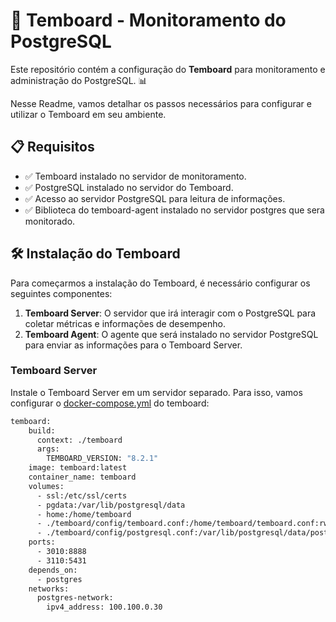 # 🚀 Temboard - Monitoramento do PostgreSQL

Este repositório contém a configuração do **Temboard** para monitoramento e administração do PostgreSQL. 📊

Nesse Readme, vamos detalhar os passos necessários para configurar e utilizar o Temboard em seu ambiente.

## 📋 Requisitos

- ✅ Temboard instalado no servidor de monitoramento.
- ✅ PostgreSQL instalado no servidor do Temboard.
- ✅ Acesso ao servidor PostgreSQL para leitura de informações.
- ✅ Biblioteca do temboard-agent instalado no servidor postgres que sera monitorado.

## 🛠️ Instalação do Temboard

Para começarmos a instalação do Temboard, é necessário configurar os seguintes componentes:

1. **Temboard Server**: O servidor que irá interagir com o PostgreSQL para coletar métricas e informações de desempenho.
2. **Temboard Agent**: O agente que será instalado no servidor PostgreSQL para enviar as informações para o Temboard Server.

### **Temboard Server**

Instale o Temboard Server em um servidor separado. Para isso, vamos configurar o [docker-compose.yml](../docker-compose.yml) do temboard:

```bash
temboard:
    build:
      context: ./temboard
      args:
        TEMBOARD_VERSION: "8.2.1"
    image: temboard:latest
    container_name: temboard
    volumes:
      - ssl:/etc/ssl/certs  
      - pgdata:/var/lib/postgresql/data
      - home:/home/temboard
      - ./temboard/config/temboard.conf:/home/temboard/temboard.conf:rw
      - ./temboard/config/postgresql.conf:/var/lib/postgresql/data/postgresql.conf:rw
    ports:
      - 3010:8888
      - 3110:5431
    depends_on:
      - postgres
    networks:
      postgres-network:
        ipv4_address: 100.100.0.30
```